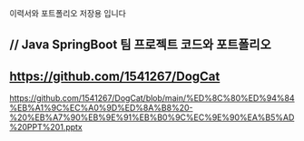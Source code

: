 이력서와 포트폴리오 저장용 입니다

// Java SpringBoot 팀 프로젝트 코드와 포트폴리오
-
https://github.com/1541267/DogCat
--
https://github.com/1541267/DogCat/blob/main/%ED%8C%80%ED%94%84%EB%A1%9C%EC%A0%9D%ED%8A%B8%20-%20%EB%A7%90%EB%9E%91%EB%B0%9C%EC%9E%90%EA%B5%AD%20PPT%201.pptx


